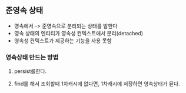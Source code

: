 
## 준영속 상태

+ 영속에서 -> 준영속으로 분리되는 상태를 발한다
+ 영속 상태의 엔티티가 영속성 컨텍스트에서 분리(detached) 
+ 영속성 컨텍스트가 제공하는 기능을 사용 못함

### 영속상태 만드는 방법
1. persist를한다.

2. find를 해서 조회할때 1차캐시에 없다면, 1차캐시에 저장하면 영속상태가 된다.
